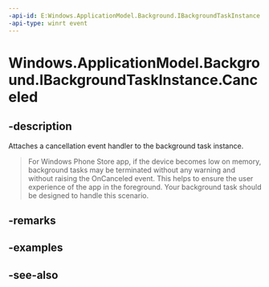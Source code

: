 ```yaml
---
-api-id: E:Windows.ApplicationModel.Background.IBackgroundTaskInstance.Canceled
-api-type: winrt event
---
```


<!-- Event syntax
abstract public event Windows.ApplicationModel.Background.BackgroundTaskCanceledEventHandler Canceled
-->

# Windows.ApplicationModel.Background.IBackgroundTaskInstance.Canceled

## -description
Attaches a cancellation event handler to the background task instance.



> For Windows Phone Store app, if the device becomes low on memory, background tasks may be terminated without any warning and without raising the OnCanceled event. This helps to ensure the user experience of the app in the foreground. Your background task should be designed to handle this scenario.

## -remarks

## -examples

## -see-also
